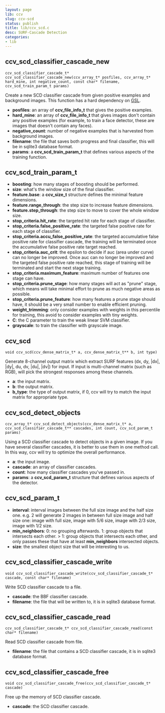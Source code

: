 ```yaml
---
layout: page
lib: ccv
slug: ccv-scd
status: publish
title: lib/ccv_scd.c
desc: SURF-Cascade Detection
categories:
- lib
---
```


ccv_scd_classifier_cascade_new
------------------------------

	ccv_scd_classifier_cascade_t* ccv_scd_classifier_cascade_new(ccv_array_t* posfiles, ccv_array_t* hard_mine, int negative_count, const char* filename, ccv_scd_train_param_t params)

Create a new SCD classifier cascade from given positive examples and background images. This function has a hard dependency on [GSL](http://www.gnu.org/software/gsl/).

 * **posfiles**: an array of **ccv\_file\_info\_t** that gives the positive examples.
 * **hard\_mine**: an array of **ccv\_file\_info\_t** that gives images don't contain any positive examples (for example, to train a face detector, these are images that doesn't contain any faces).
 * **negative\_count**: number of negative examples that is harvested from background images.
 * **filename**: the file that saves both progress and final classifier, this will be in sqlite3 database format.
 * **params**: a **ccv\_scd\_train\_param\_t** that defines various aspects of the training function.

ccv_scd_train_param_t
---------------------

 * **boosting**: how many stages of boosting should be performed.
 * **size**: what's the window size of the final classifier.
 * **feature.base**: a **ccv\_size\_t** structure defines the minimal feature dimensions.
 * **feature.range\_through**: the step size to increase feature dimensions.
 * **feature.step\_through**: the step size to move to cover the whole window size.
 * **stop\_criteria.hit\_rate**: the targeted hit rate for each stage of classifier.
 * **stop\_criteria.false\_positive\_rate**: the targeted false positive rate for each stage of classifier.
 * **stop\_criteria.accu\_false\_positive\_rate**: the targeted accumulative false positive rate for classifier cascade, the training will be terminated once the accumulative false positive rate target reached.
 * **stop\_criteria.auc\_crit**: the epsilon to decide if auc (area under curve) can no longer be improved. Once auc can no longer be improved and the targeted false positive rate reached, this stage of training will be terminated and start the next stage training.
 * **stop\_criteria.maximum\_feature**: maximum number of features one stage can have.
 * **stop\_criteria.prune\_stage**: how many stages will act as "prune" stage, which means will take minimal effort to prune as much negative areas as possible.
 * **stop\_criteria.prune\_feature**: how many features a prune stage should have, it should be a very small number to enable efficient pruning.
 * **weight\_trimming**: only consider examples with weights in this percentile for training, this avoid to consider examples with tiny weights.
 * **C**: the C parameter to train the weak linear SVM classifier.
 * **grayscale**: to train the classifier with grayscale image.

ccv_scd
-------

	void ccv_scd(ccv_dense_matrix_t* a, ccv_dense_matrix_t** b, int type)

Generate 8-channel output matrix which extract SURF features (dx, dy, |dx|, |dy|, du, dv, |du|, |dv|) for input. If input is multi-channel matrix (such as RGB), will pick the strongest responses among these channels.

 * **a**: the input matrix.
 * **b**: the output matrix.
 * **b_type**: the type of output matrix, if 0, ccv will try to match the input matrix for appropriate type.

ccv_scd_detect_objects
----------------------

	ccv_array_t* ccv_scd_detect_objects(ccv_dense_matrix_t* a, ccv_scd_classifier_cascade_t** cascades, int count, ccv_scd_param_t params)

Using a SCD classifier cascade to detect objects in a given image. If you have several classifier cascades, it is better to use them in one method call. In this way, ccv will try to optimize the overall performance.

 * **a**: the input image.
 * **cascade**: an array of classifier cascades.
 * **count**: how many classifier cascades you've passed in.
 * **params**: a **ccv\_scd\_param\_t** structure that defines various aspects of the detector.

ccv_scd_param_t
---------------

 * **interval**: interval images between the full size image and the half size one. e.g. 2 will generate 2 images in between full size image and half size one: image with full size, image with 5/6 size, image with 2/3 size, image with 1/2 size.
 * **min\_neighbors**: 0: no grouping afterwards. 1: group objects that intersects each other. > 1: group objects that intersects each other, and only passes these that have at least **min\_neighbors** intersected objects.
 * **size**: the smallest object size that will be interesting to us.

ccv_scd_classifier_cascade_write
--------------------------------

	void ccv_scd_classifier_cascade_write(ccv_scd_classifier_cascade_t* cascade, const char* filename)

Write SCD classifier cascade to a file.

 * **cascade**: the BBF classifier cascade.
 * **filename**: the file that will be written to, it is in sqlite3 database format.

ccv_scd_classifier_cascade_read
-------------------------------

	ccv_scd_classifier_cascade_t* ccv_scd_classifier_cascade_read(const char* filename)

Read SCD classifier cascade from file.

 * **filename**: the file that contains a SCD classifier cascade, it is in sqlite3 database format.

ccv_scd_classifier_cascade_free
-------------------------------

	void ccv_scd_classifier_cascade_free(ccv_scd_classifier_cascade_t* cascade)

Free up the memory of SCD classifier cascade.

 * **cascade**: the SCD classifier cascade.
